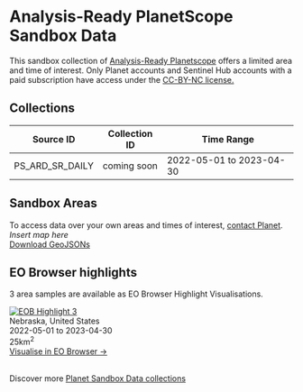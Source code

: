 # Analysis-Ready PlanetScope Sandbox Data

<p> This sandbox collection of  <a href="../analysis-ready-planetscope/">Analysis-Ready Planetscope</a> offers a limited area and time of interest. Only Planet accounts and Sentinel Hub accounts with a paid subscription have access under the <a href="https://creativecommons.org/licenses/by-nc/4.0/">CC-BY-NC license.</a></p>

## Collections

<table>
  <thead>
    <tr>
      <th>Source ID</th>
      <th>Collection ID</th>
      <th>Time Range</th>
    </tr>
  </thead>
  <tbody>
    <tr>
      <td>PS_ARD_SR_DAILY</td>
      <td>coming soon</td>
      <td>2022-05-01 to 2023-04-30</td>
    </tr>
   </tbody>
</table>

## Sandbox Areas

To access data over your own areas and times of interest, [contact Planet](https://www.planet.com/contact-sales/#contact-sales).
<br>
_Insert map here_
<br>
[Download GeoJSONs]()

## EO Browser highlights

3 area samples are available as EO Browser Highlight Visualisations.
<br>

<div class="container33">
    <div class="image-card">
    <a href='https://apps.sentinel-hub.com/eo-browser/?zoom=12&lat=40.8408&lng=-96.5355&themeId=PLANET_SANDBOX&visualizationUrl=https%3A%2F%2Fservices.sentinel-hub.com%2Fogc%2Fwms%2F415887db-d2e7-4a13-b076-70f3135bd821&datasetId=b690a8ba-05c4-49dc-91c7-8484a1007176&fromTime=2022-12-22T00%3A00%3A00.000Z&toTime=2022-12-22T23%3A59%3A59.999Z&layerId=TRUE-COLOR &demSource3D="MAPZEN”'><img src="analysis-ready-planetscope.png" alt="EOB Highlight 3" class="imagette"></a>
        <div class="info">
            <div class="title">Nebraska, United States</div>
            <div class="text">
                2022-05-01 to 2023-04-30<br>
                25km<sup>2</sup>
            </div>
            <div class="eob-link"><a href='https://apps.sentinel-hub.com/eo-browser/?zoom=12&lat=40.8408&lng=-96.5355&themeId=PLANET_SANDBOX&visualizationUrl=https%3A%2F%2Fservices.sentinel-hub.com%2Fogc%2Fwms%2F415887db-d2e7-4a13-b076-70f3135bd821&datasetId=b690a8ba-05c4-49dc-91c7-8484a1007176&fromTime=2022-12-22T00%3A00%3A00.000Z&toTime=2022-12-22T23%3A59%3A59.999Z&layerId=TRUE-COLOR &demSource3D="MAPZEN”'>Visualise in EO Browser -></a></div>
        </div>
    </div>
</div>
<br>

Discover more [Planet Sandbox Data collections](../planet-sandbox-data/)
